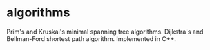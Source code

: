 # algorithms
Prim's and Kruskal's minimal spanning tree algorithms. Dijkstra's and Bellman-Ford shortest path algorithm. Implemented in C++.
